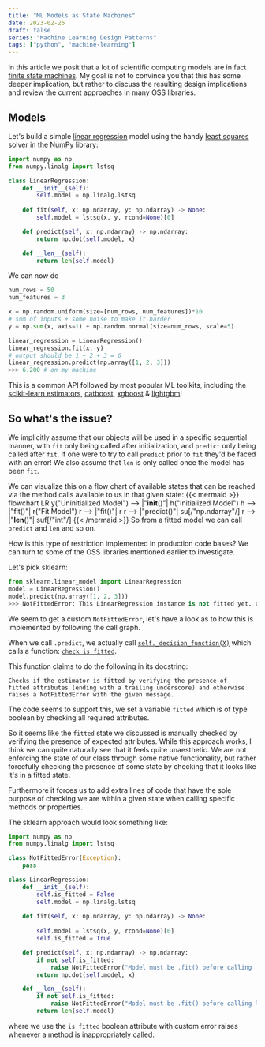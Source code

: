 ```yaml
---
title: "ML Models as State Machines"
date: 2023-02-26
draft: false
series: "Machine Learning Design Patterns"
tags: ["python", "machine-learning"]
---
```


In this article we posit that a lot of scientific computing models are in fact [finite state machines](https://en.wikipedia.org/wiki/Finite-state_machine). My goal is not to convince you that this has some deeper implication, but rather to discuss the resulting design implications and review the current approaches in many OSS libraries.

## Models

Let's build a simple [linear regression](https://en.wikipedia.org/wiki/Linear_regression) model using the handy [least squares](https://en.wikipedia.org/wiki/Least_squares) solver in the [NumPy](https://numpy.org/) library:
```python
import numpy as np
from numpy.linalg import lstsq

class LinearRegression:
    def __init__(self):
        self.model = np.linalg.lstsq
    
    def fit(self, x: np.ndarray, y: np.ndarray) -> None:
        self.model = lstsq(x, y, rcond=None)[0]

    def predict(self, x: np.ndarray) -> np.ndarray:
        return np.dot(self.model, x)

    def __len__(self):
        return len(self.model)
```
We can now do 
```python
num_rows = 50
num_features = 3

x = np.random.uniform(size=[num_rows, num_features])*10
# sum of inputs + some noise to make it harder
y = np.sum(x, axis=1) + np.random.normal(size=num_rows, scale=5)

linear_regression = LinearRegression()
linear_regression.fit(x, y)
# output should be 1 + 2 + 3 = 6
linear_regression.predict(np.array([1, 2, 3]))
>>> 6.200 # on my machine
```
This is a common API followed by most popular ML toolkits, including the [scikit-learn estimators](https://scikit-learn.org/stable/developers/develop.html), [catboost](https://catboost.ai/en/docs/concepts/python-usages-examples), [xgboost](https://xgboost.readthedocs.io/en/stable/) & [lightgbm](https://lightgbm.readthedocs.io/en/v3.3.2/)!

## So what's the issue?

We implicitly assume that our objects will be used in a specific sequential manner, with `fit` only being called after initialization, and `predict` only being called after `fit`.  If one were to try to call `predict` prior to `fit` they'd be faced with an error! We also assume that `len` is only called once the model has been `fit`.

We can visualize this on a flow chart of available states that can be reached via the method calls available to us in that given state:
{{< mermaid >}}
flowchart LR
    y("Uninitialized Model") --> |"__init__()"| h("Initialized Model")
    h --> |"fit()"| r("Fit Model")
    r --> |"fit()"| r
    r --> |"predict()"| su[/"np.ndarray"/]
    r --> |"__len__()"| suf[/"int"/]
{{< /mermaid >}}
So from a fitted model we can call `predict` and `len` and so on.

How is this type of restriction implemented in production code bases? We can turn to some of the OSS libraries mentioned earlier to investigate.

Let's pick sklearn:
```python
from sklearn.linear_model import LinearRegression
model = LinearRegression()
model.predict(np.array([1, 2, 3]))
>>> NotFittedError: This LinearRegression instance is not fitted yet. Call 'fit' with appropriate arguments before using this estimator.
```
We seem to get a custom `NotFittedError`, let's have a look as to how this is implemented by following the call graph.

When we call `.predict`, we actually call [`self._decision_function(X)`](https://github.com/scikit-learn/scikit-learn/blob/main/sklearn/linear_model/_base.py#L354) which calls a function: [`check_is_fitted`](https://github.com/scikit-learn/scikit-learn/blob/e6b46675318950fd5138aaf29ba76f6ce2fd91b8/sklearn/utils/validation.py#L1322).

This function claims to do the following in its docstring:
```text
Checks if the estimator is fitted by verifying the presence of
fitted attributes (ending with a trailing underscore) and otherwise
raises a NotFittedError with the given message.
```
The code seems to support this, we set a variable `fitted` which is of type boolean by checking all required attributes.

So it seems like the `fitted` state we discussed is manually checked by verifying the presence of expected attributes. While this approach works, I think we can quite naturally see that it feels quite unaesthetic. We are not enforcing the state of our class through some native functionality, but rather forcefully checking the presence of some state by checking that it looks like it's in a fitted state.

Furthermore it forces us to add extra lines of code that have the sole purpose of checking we are within a given state when calling specific methods or properties.

The sklearn approach would look something like:
```python
import numpy as np
from numpy.linalg import lstsq

class NotFittedError(Exception):
    pass

class LinearRegression:
    def __init__(self):
        self.is_fitted = False
        self.model = np.linalg.lstsq
    
    def fit(self, x: np.ndarray, y: np.ndarray) -> None:
        
        self.model = lstsq(x, y, rcond=None)[0]
        self.is_fitted = True

    def predict(self, x: np.ndarray) -> np.ndarray:
        if not self.is_fitted:
            raise NotFittedError("Model must be .fit() before calling .predict()")
        return np.dot(self.model, x)

    def __len__(self):
        if not self.is_fitted:
            raise NotFittedError("Model must be .fit() before calling len()")
        return len(self.model)
```
where we use the `is_fitted` boolean attribute with custom error raises whenever a method is inappropriately called.
